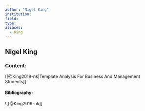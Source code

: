 ```yaml
---
author: "Nigel King"
institution:
field:
type:
aliases:
  - King
---
```


## Nigel King

### Content:
[[@King2019-nk|Template Analysis For Business And Management Students]]

#### Bibliography:

![[@King2019-nk]]